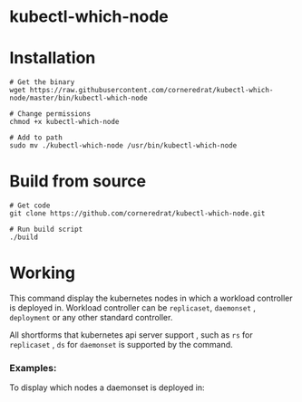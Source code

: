 # kubectl-which-node

# Installation
```
# Get the binary
wget https://raw.githubusercontent.com/corneredrat/kubectl-which-node/master/bin/kubectl-which-node

# Change permissions
chmod +x kubectl-which-node

# Add to path
sudo mv ./kubectl-which-node /usr/bin/kubectl-which-node
```

# Build from source
```
# Get code
git clone https://github.com/corneredrat/kubectl-which-node.git

# Run build script
./build
```

# Working

This command display the kubernetes nodes in which a workload controller is deployed in. Workload controller can be `replicaset`, `daemonset` , `deployment` or any other standard controller.

All shortforms that kubernetes api server support , such as `rs` for `replicaset` , `ds` for `daemonset` is supported by the command.

### Examples:

To display which nodes a daemonset is deployed in:
